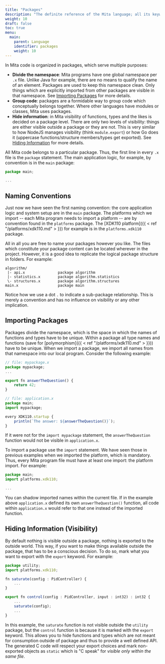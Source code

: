 ```yaml
---
title: "Packages"
description: "The definite reference of the Mita language; all its keywords, constructs and tricks."
weight: 10
draft: false
toc: true
menu:
  main:
    parent: Language
    identifier: packages
    weight: 10
---
```

In Mita code is organized in packages, which serve multiple purposes:

* __Divide the namespace__: Mita programs have one global namespace per `.x` file. Unlike Java for example, there are no means to qualify the name of an element. Packages are used to keep this namespace clean. Only things which are explicitly imported from other packages are visible in that namespace. See [Importing Packages](#importing-packages) for more details.
* __Group code__: packages are a formidable way to group code which conceptually belongs together. Where other languages have modules or classes, Mita uses packages.
* __Hide information__: in Mita visibility of functions, types and the likes is decided on a package level. There are only two levels of visibility: things are either visible outside a package or they are not. This is very similar to how NodeJS manages visibility (think `module.export`) or how Go does it (uppercase functions/structure members/types get exported). See [Hiding Information](#hiding-information-visibility) for more details. 

All Mita code belongs to a particular package. Thus, the first line in every `.x` file is the `package` statement. The main application logic, for example, by convention is in the `main` package:
```TypeScript
package main;

...
``` 

## Naming Conventions
Just now we have seen the first naming convention: the core application logic and system setup are in the `main` package.
The platforms which we import -- each Mita program needs to import a platform -- are by convention found in the `platforms` package. 
The [XDK110 platform]({{ < ref "/platforms/xdk110.md" > }}) for example is in the `platforms.xdk110` package.

All in all you are free to name your packages however you like. The files which constitute your package content can be located wherever in the project. However, it is a good idea to replicate the logical package structure in folders. For example:
```Pre
algorithm/
 |- api.x				package algorithm
 |- statistics.x		package algorithm.statistics
 \- structures.x		package algorithm.structures
main.x					package main
```

Notice how we use a dot `.` to indicate a sub-package relationship. 
This is merely a convention and has no influence on visibility or any other implication.

## Importing Packages
Packages divide the namespace, which is the space in which the names of functions and types have to be unique. 
Within a package all type names and functions (save for [polymorphism]({{ < ref "/platforms/xdk110.md" > }})) have to be unique.
When we import a package, we import all names from that namespace into our local program. Consider the following example:
```TypeScript
// file: mypackage.x
package mypackage;
...

export fn answerTheQuestion() {
	return 42;
}

// file: application.x
package main;
import mypackage;

every XDK110.startup {
	println(`The answer: ${answerTheQuestion()}`);
}
```

If it were not for the `import mypackage` statement, the `answerTheQuestion` function would not be visible in `application.x`.

To import a package use the `import` statement. We have seen those in previous examples when we imported the platform, which is mandatory. Thus, every Mita program file must have at least one import: the platform import.
For example:
```TypeScript
package main;
import platforms.xdk110;

...
```

You can shadow imported names within the current file. If in the example above `application.x` defined its own `answerTheQuestion()` function, all code within `application.x` would refer to that one instead of the imported function.


## Hiding Information (Visibility)
By default nothing is visible outside a package, nothing is exported to the outside world. This way, if you want to make things available outside the package, that has to be a conscious decision. To do so, mark what you want to export with the `export` keyword. For example:
```TypeScript
package utility;
import platforms.xdk110;

fn saturate(config : PidController) {
	...
}

export fn control(config : PidController, input : int32) : int32 {
	...
	saturate(config);
	...
}
```

In this example, the `saturate` function is not visible outside the `utility` package, but the `control` function is because it is marked with the `export` keyword.
This allows you to hide functions and types which are not meant for consumption outside of package and thus to provide a well defined API.
The generated C code will respect your export choices and mark non-exported objects as `static` which is "C speak" for _visible only within the same file_.
